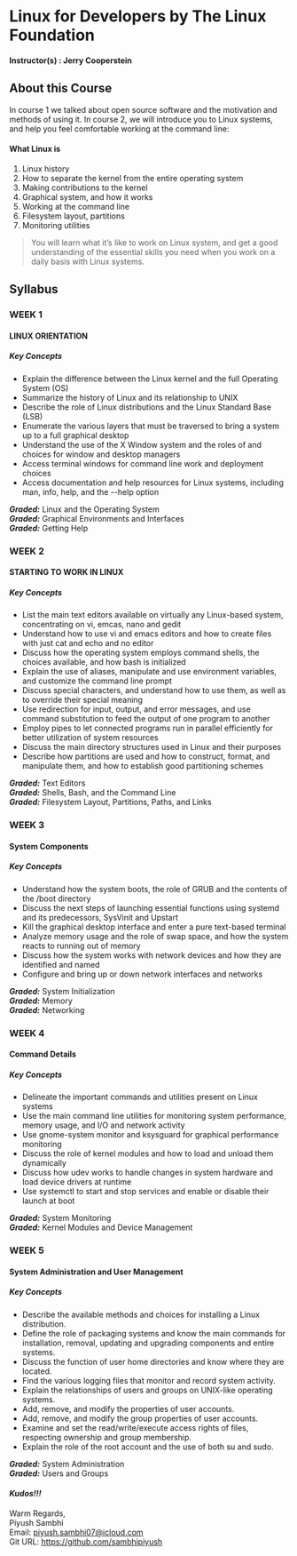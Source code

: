 # Linux for Developers by The Linux Foundation

#### Instructor(s) : Jerry Cooperstein

## About this Course
In course 1 we talked about open source software and the motivation and methods of using it. In course 2, we will introduce you to Linux systems, and help you feel comfortable working at the command line:

#### What Linux is
1. Linux history
1. How to separate the kernel from the entire operating system
1. Making contributions to the kernel
1. Graphical system, and how it works
1. Working at the command line
1. Filesystem layout, partitions
1. Monitoring utilities

> You will learn what it’s like to work on Linux system, and get a good understanding of the essential skills you need when you work on a daily basis with Linux systems.


## Syllabus


### WEEK 1

#### LINUX ORIENTATION

##### Key Concepts

* Explain the difference between the Linux kernel and the full Operating System (OS)
* Summarize the history of Linux and its relationship to UNIX
* Describe the role of Linux distributions and the Linux Standard Base (LSB)
* Enumerate the various layers that must be traversed to bring a system up to a full graphical desktop
* Understand the use of the X Window system and the roles of and choices for window and desktop managers
* Access terminal windows for command line work and deployment choices
* Access documentation and help resources for Linux systems, including man, info, help, and the --help option

***Graded:*** Linux and the Operating System\
***Graded:*** Graphical Environments and Interfaces\
***Graded:*** Getting Help


### WEEK 2

#### STARTING TO WORK IN LINUX

##### Key Concepts

* List the main text editors available on virtually any Linux-based system, concentrating on vi, emcas, nano and gedit
* Understand how to use vi and emacs editors and how to create files with just cat and echo and no editor
* Discuss how the operating system employs command shells, the choices available, and how bash is initialized
* Explain the use of aliases, manipulate and use environment variables, and customize the command line prompt
* Discuss special characters, and understand how to use them, as well as to override their special meaning
* Use redirection for input, output, and error messages, and use command substitution to feed the output of one program to another
* Employ pipes to let connected programs run in parallel efficiently for better utilization of system resources
* Discuss the main directory structures used in Linux and their purposes
* Describe how partitions are used and how to construct, format, and manipulate them, and how to establish good partitioning schemes

***Graded:*** Text Editors\
***Graded:*** Shells, Bash, and the Command Line\
***Graded:*** Filesystem Layout, Partitions, Paths, and Links


### WEEK 3

#### System Components

##### Key Concepts

* Understand how the system boots, the role of GRUB and the contents of the /boot directory
* Discuss the next steps of launching essential functions using systemd and its predecessors, SysVinit and Upstart
* Kill the graphical desktop interface and enter a pure text-based terminal
* Analyze memory usage and the role of swap space, and how the system reacts to running out of memory
* Discuss how the system works with network devices and how they are identified and named
* Configure and bring up or down network interfaces and networks

***Graded:*** System Initialization\
***Graded:*** Memory\
***Graded:*** Networking


### WEEK 4

#### Command Details

##### Key Concepts

* Delineate the important commands and utilities present on Linux systems
* Use the main command line utilities for monitoring system performance, memory usage, and I/O and network activity
* Use gnome-system monitor and ksysguard for graphical performance monitoring
* Discuss the role of kernel modules and how to load and unload them dynamically
* Discuss how udev works to handle changes in system hardware and load device drivers at runtime
* Use systemctl to start and stop services and enable or disable their launch at boot

***Graded:*** System Monitoring\
***Graded:*** Kernel Modules and Device Management


### WEEK 5

#### System Administration and User Management

##### Key Concepts

* Describe the available methods and choices for installing a Linux distribution.​
* Define the role of packaging systems and know the main commands for installation, removal, updating and upgrading components and entire systems.
* Discuss the function of user home directories and know where they are located.
* Find the various logging files that monitor and record system activity.
* Explain the relationships of users and groups on UNIX-like operating systems.​
* Add, remove, and modify the properties of user accounts.
* Add, remove, and modify the group properties of user accounts.
* Examine and set the read/write/execute access rights of files, respecting ownership and group membership.
* Explain the role of the root account and the use of both su and sudo.

***Graded:*** System Administration\
***Graded:*** Users and Groups



#### ***Kudos!!!***

Warm Regards, \
Piyush Sambhi \
Email: piyush.sambhi07@icloud.com \
Git URL: https://github.com/sambhipiyush
